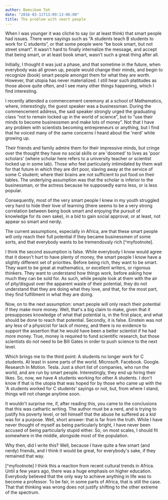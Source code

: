 ```yaml
---
author: Bemsibom Toh
date: "2016-03-11T13:09:13-06:00"
title: The problem with smart people
---
```


When I was younger it was cliché to say (or at least think) that smart people had issues. There were sayings such as “A students teach B students to work for C students”, or that some people were “be book smart, but not street smart”. It wasn't hard to finally internalize the message, and accept that being smart, or at least book smart, wasn't such a great thing after all.

Initially, I thought it was just a phase, and that sometime in the future, when everybody was all grown up, people would change their minds, and begin to recognize (book) smart people amongst them for what they are worth. However, that utopia has never materialized. I still hear such platitudes as those above quite often, and I see many other things happening, which I find interesting.

I recently attended a commencement ceremony at a school of Mathematics, where, interestingly, the guest speaker was a businessman. During the commencement address, the said speaker strongly urged the graduating class “not to remain locked up in the world of science”, but to “use their minds to become businessmen and make lots of money”. Not that I have any problem with scientists becoming entrepreneurs or anything, but I find that he voiced many of the same concerns I heard about the 'nerd' while growing up.

Their friends and family admire them for their impressive minds, but cringe over the thought they have no social skills or are 'doomed' to lives as 'poor scholars' (where scholar here refers to a university teacher or scientist locked up in some lab). Those who feel particularly intimidated by them wait for that future in which they are dirt poor, slaving away at the service of some C student; where their brains are not sufficient to put food on their tables. The underlying assumption was that the scholar is inferior to the businessman, or the actress because he supposedly earns less, or is less popular.

Consequently, most of the very smart people I knew in my youth struggled very hard to hide their love of learning (there seems to be a very strong correlation between being book smart and enjoying the pursuit of knowledge for its own sake), in a bid to gain social approval, or at least, not appear so smart and nerdy. 

The current assumptions, especially in Africa, are that these smart people will only reach their full potential if they became businessmen of some sorts, and that everybody wants to be tremendously rich [^myfootnote]. 

I think the second assumption is false. While everybody I know would agree that it doesn't hurt to have plenty of money, the smart people I know have a slightly different set of priorities. Before being rich, they want to be smart. They want to be great at mathematics, or excellent writers, or rigorous thinkers. They want to understand how things work, before asking how much they can be sold for. As such, while people look at them with the air of pity/disgust over the apparent waste of their potential, they do not understand that they are doing what they love, and that, for the most part, they find fulfillment in what they are doing.

Now, on to the next assumption: smart people will only reach their potential if they make more money. Well, that's a big claim to make, given that it presupposes knowledge of what that potential is, in the first place, and what should be done to reach that potential. Secondly, it is false. Einstein was not any less of a physicist for lack of money, and there is no evidence to support the assertion that he would have been a better scientist if he had more money. True, money is required to fund scientific research, but those scientists do not need to be Bill Gates in order to push science to the next level.

Which brings me to the third point: A students no longer work for C students. At least in some parts of the world. Microsoft. Facebook. Google. Research In Motion. Tesla. Just a short list of companies, who run the world, and are run by smart people. Interestingly, they end up hiring their likes. So, now, we have A students working for other A students. I don't know if that is the utopia that was hoped for by those who came up with the 'A students worked for C students' sayings or not, but, from where I stand, things will not change anytime soon.

It wouldn't surprise me, if, after reading this, you came to the conclusions that this was cathartic writing. The author must be a nerd, and is trying to justify his poverty level, or tell himself that the abuse he suffered as a kid was for a purpose. Well, short answer: that is far from the truth. While I have never thought of myself as being particularly bright, I have never been accused of being particularly stupid either. So, on most scales, I should fit somewhere in the middle, alongside most of the population.

Why then, did I write this? Well, because I have quite a few smart (and nerdy) friends, and I think it would be great, for everybody's sake, if they remained that way.


[^myfootnote] I think this a reaction from recent cultural trends in Africa. Until a few years ago, there was a huge emphasis on higher education. Everybody believed that the only way to achieve anything in life was to become a professor. To be fair, in some parts of Africa, that is still the case. That that thinking was wrong does not justify shifting to the other extreme of the spectrum.
